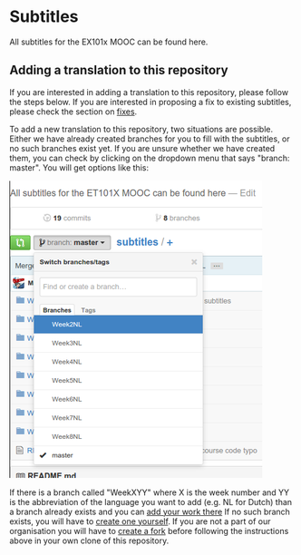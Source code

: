 # Subtitles
All subtitles for the EX101x MOOC can be found here.

## Adding a translation to this repository
If you are interested in adding a translation to this repository, please follow
the steps below. If you are interested in proposing a fix to existing subtitles,
please check the section on [fixes](./submittingFixes.md).

To add a new translation to this repository, two situations are possible. Either
we have already created branches for you to fill with the subtitles, or no such
branches exist yet. If you are unsure whether we have created them, you can
check by clicking on the dropdown menu that says "branch: master". You will get
options like this:

![Existing branches in the repository](./uploadInstructions/figures/branchswitch2.png)

If there is a branch called "WeekXYY" where X is the week number and YY is the
abbreviation of the language you want to add (e.g. NL for Dutch) than a branch
already exists and you can [add your work
there](./uploadInstructions/existingBranch.md) If no such branch exists, you
will have to [create one yourself](./uploadInstructions/newBranch.md). If you
are not a part of our organisation you will have to [create a
fork](./uploadInstructions/fork.md) before following the instructions above in
your own clone of this repository.


